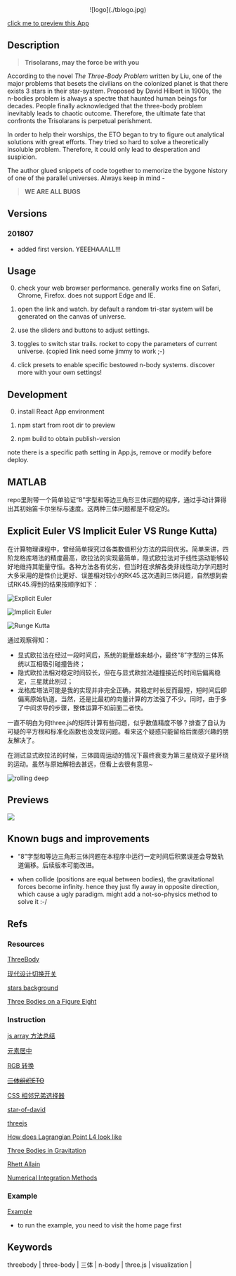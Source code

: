 <center>![logo](./tblogo.jpg)</center>

[click me to preview this App](https://yo1995.github.io/Daily_Web_Tasks/threebody)

## Description

> **Trisolarans, may the force be with you**

According to the novel *The Three-Body Problem* written by Liu, one of the major problems that besets the civilians on the colonized planet is that there exists 3 stars in their star-system. Proposed by David Hilbert in 1900s, the n-bodies problem is always a spectre that haunted human beings for decades. People finally acknowledged that the three-body problem inevitably leads to chaotic outcome. Therefore, the ultimate fate that confronts the Trisolarans is perpetual perishment.

In order to help their worships, the ETO began to try to figure out analytical solutions with great efforts. They tried so hard to solve a theoretically insoluble problem. Therefore, it could only lead to desperation and suspicion.

The author glued snippets of code together to memorize the bygone history of one of the parallel universes. Always keep in mind - 

> **WE ARE ALL BUGS**

## Versions

### 201807

- added first version. YEEEHAAALL!!!

## Usage

0. check your web browser performance. generally works fine on Safari, Chrome, Firefox. does not support Edge and IE.

1. open the link and watch. by default a random tri-star system will be generated on the canvas of universe.

2. use the sliders and buttons to adjust settings.

3. toggles to switch star trails. rocket to copy the parameters of current universe. (copied link need some jimmy to work ;-)

4. click presets to enable specific bestowed n-body systems. discover more with your own settings!

## Development

0. install React App environment 

1. npm start from root dir to preview

2. npm build to obtain publish-version

note there is a specific path setting in App.js, remove or modify before deploy.

## MATLAB

repo里附带一个简单验证“8”字型和等边三角形三体问题的程序，通过手动计算得出其初始笛卡尔坐标与速度。这两种三体问题都是不稳定的。

## Explicit Euler VS Implicit Euler VS Runge Kutta)

在计算物理课程中，曾经简单探究过各类数值积分方法的异同优劣。简单来讲，四阶龙格库塔法的精度最高，欧拉法的实现最简单，隐式欧拉法对于线性运动能够较好地维持其能量守恒。各种方法各有优劣，但当时在求解各类非线性动力学问题时大多采用的是性价比更好、误差相对较小的RK45.这次遇到三体问题，自然想到尝试RK45.得到的结果按顺序如下：

![Explicit Euler](./progress_notes/IntegralMethods/eight-explicit.png)

![Implicit Euler](./progress_notes/IntegralMethods/eight-implicit.png)

![Runge Kutta](./progress_notes/IntegralMethods/eight-RK45.png)

通过观察得知：

- 显式欧拉法在经过一段时间后，系统的能量越来越小，最终“8”字型的三体系统以互相吸引碰撞告终；
- 隐式欧拉法相对稳定时间较长，但在与显式欧拉法碰撞接近的时间后偏离稳定，三星就此别过；
- 龙格库塔法可能是我的实现并非完全正确，其稳定时长反而最短，短时间后即偏离原始轨道。当然，还是比最初的向量计算的方法强了不少。同时，由于多了中间求导的步骤，整体运算不如前面二者快。

一直不明白为何three.js的矩阵计算有些问题，似乎数值精度不够？排查了自认为可疑的平方根和标准化函数也没发现问题。看来这个疑惑只能留给后面感兴趣的朋友解决了。

在测试显式欧拉法的时候，三体圆周运动的情况下最终衰变为第三星绕双子星环绕的运动。虽然与原始解相去甚远，但看上去很有意思~

![rolling deep](./progress_notes/IntegralMethods/entanglement.gif)

## Previews

![](./progress_notes/20180713181022.png)

## Known bugs and improvements

- “8”字型和等边三角形三体问题在本程序中运行一定时间后积累误差会导致轨道偏移。后续版本可能改进。

- when collide (positions are equal between bodies), the gravitational forces become infinity. hence they just fly away in opposite direction, which cause a ugly paradigm. might add a not-so-physics method to solve it :-/

## Refs

### Resources

[ThreeBody](https://github.com/dnass/threebody)

[现代设计切换开关](https://www.html5tricks.com/pure-css3-checkbox-switch.html)

[stars background](https://github.com/NiklasKnaack/jquery-warpdrive-plugin)

[Three Bodies on a Figure Eight](http://www.artcompsci.org/msa/web/vol_1/v1_web/node45.html)

### Instruction

[js array 方法总结](http://www.w3school.com.cn/jsref/jsref_obj_array.asp)

[元素居中](https://www.w3cplus.com/css/elements-horizontally-center-with-css.html)

[RGB 转换](http://www.atool.org/colorpicker.php)

~~[三体组织ETO](https://zh.moegirl.org/%E5%9C%B0%E7%90%83%E4%B8%89%E4%BD%93%E7%BB%84%E7%BB%87)~~

[CSS 相邻兄弟选择器](http://www.w3school.com.cn/css/css_selector_adjacent_sibling.asp)

[star-of-david](https://www.toptal.com/designers/htmlarrows/symbols/star-of-david/)

[threejs](https://threejs.org/docs/#api/materials/LineBasicMaterial)

[How does Lagrangian Point L4 look like](https://www.youtube.com/watch?v=2-kR7VaHyMg)

[Three Bodies in Gravitation](http://astro.u-strasbg.fr/~koppen/body/ThreeBodyHelp.html)

[Rhett Allain](https://www.wired.com/2016/06/way-solve-three-body-problem/)

[Numerical Integration Methods](https://gafferongames.com/post/integration_basics/)

### Example

[Example](https://yo1995.github.io/Daily_Web_Tasks/threebody/25/0.69/5/1/1/1/50/0.91/1.54/0.75/-0.35/0.25/-0.42/-0.39/0.82/-0.99/0.13/0.07/0.07/0.07/-0.06/0.75/1.53/-0.39/-0.3/-0.38/0.45/0.17)
- to run the example, you need to visit the home page first

## Keywords

threebody | three-body | 三体 | n-body | three.js | visualization | 